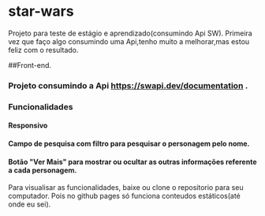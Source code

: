 # star-wars
Projeto para teste de estágio e aprendizado(consumindo Api SW).
Primeira vez que faço algo consumindo uma Api,tenho muito a melhorar,mas estou feliz com o resultado.

##Front-end.
### Projeto consumindo a Api https://swapi.dev/documentation .

### Funcionalidades
 #### Responsivo
 #### Campo de pesquisa com filtro para pesquisar o personagem pelo nome.
 #### Botão "Ver Mais" para mostrar ou ocultar as outras informações referente a cada personagem.

Para visualisar as funcionalidades, baixe ou clone o repositorio para seu computador.
Pois no github pages só funciona conteudos estáticos(até onde eu sei).

